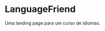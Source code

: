 # LanguageFriend
Uma landing page para um curso de idiomas.
<img scr="https://github.com/izzie-max/LanguageFriend/blob/main/imagens/landing.jpg?raw=true">
